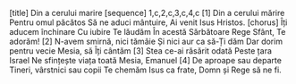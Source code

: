 [title] Din a cerului marire
[sequence] 1,c,2,c,3,c,4,c
[1]
Din a cerului mărire
Pentru omul păcătos
Să ne aduci mântuire,
Ai venit Isus Hristos.
[chorus]
Îți aducem închinare
Cu iubire Te lăudăm
În acestă Sărbătoare
Rege Sfânt, Te adorăm!
[2]
N-avem smirnă, nici tămâie
Și nici aur ca să-Ți dăm
Dar dorim pentru vecie
Mesia, să Îți cântăm
[3]
Stea ce-ai răsărit odată
Peste țara Israel
Ne sfințește viața toată
Mesia, Emanuel
[4]
De aproape sau departe
Tineri, vârstnici sau copii
Te chemăm Isus ca frate,
Domn și Rege să ne fi.

